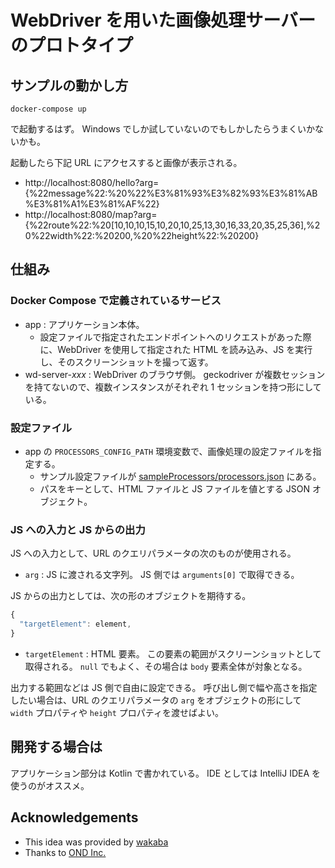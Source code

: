 WebDriver を用いた画像処理サーバーのプロトタイプ
==========

## サンプルの動かし方

```
docker-compose up
```

で起動するはず。 Windows でしか試していないのでもしかしたらうまくいかないかも。

起動したら下記 URL にアクセスすると画像が表示される。

* http://localhost:8080/hello?arg={%22message%22:%20%22%E3%81%93%E3%82%93%E3%81%AB%E3%81%A1%E3%81%AF%22}
* http://localhost:8080/map?arg={%22route%22:%20[10,10,10,15,10,20,10,25,13,30,16,33,20,35,25,36],%20%22width%22:%20200,%20%22height%22:%20200}

## 仕組み

### Docker Compose で定義されているサービス

* app : アプリケーション本体。
    * 設定ファイルで指定されたエンドポイントへのリクエストがあった際に、WebDriver を使用して指定された HTML を読み込み、JS を実行し、そのスクリーンショットを撮って返す。
* wd-server-*xxx* : WebDriver のブラウザ側。 geckodriver が複数セッションを持てないので、複数インスタンスがそれぞれ 1 セッションを持つ形にしている。

### 設定ファイル

* app の `PROCESSORS_CONFIG_PATH` 環境変数で、画像処理の設定ファイルを指定する。
    * サンプル設定ファイルが [sampleProcessors/processors.json](./sampleProcessors/processors.json) にある。
    * パスをキーとして、HTML ファイルと JS ファイルを値とする JSON オブジェクト。

### JS への入力と JS からの出力

JS への入力として、URL のクエリパラメータの次のものが使用される。

* `arg` : JS に渡される文字列。 JS 側では `arguments[0]` で取得できる。

JS からの出力としては、次の形のオブジェクトを期待する。

```javascript
{
  "targetElement": element,
}
```

* `targetElement` : HTML 要素。 この要素の範囲がスクリーンショットとして取得される。 `null` でもよく、その場合は `body` 要素全体が対象となる。

出力する範囲などは JS 側で自由に設定できる。
呼び出し側で幅や高さを指定したい場合は、URL のクエリパラメータの `arg` をオブジェクトの形にして
`width` プロパティや `height` プロパティを渡せばよい。

## 開発する場合は

アプリケーション部分は Kotlin で書かれている。
IDE としては IntelliJ IDEA を使うのがオススメ。

## Acknowledgements

* This idea was provided by [wakaba](https://github.com/wakaba)
* Thanks to [OND Inc.](https://ond-inc.com/)
